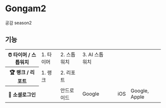 # Gongam2
공감 season2
## 기능
<table>
  <tr>
    <th colspan="3">⏰ 타이머 / 스톱워치</th>
    <td >1. 타이머</td>
    <td>2. 스톱워치</td>
    <td>3. AI 스톱워치</td>
  </tr>
  <tr>
    <th colspan="3">🏆 랭크 / 리포트</th>
    <td>1. 랭크</td>
    <td>2. 리포트</td>
  </tr>
  <tr>
    <th colspan="3">🔑 소셜로그인</th>
    <td>
      <td>안드로이드</td>
      <td>Google</td>
    </td>
    <td>
      <td>iOS</td>
      <td>Google, Apple</td>
    </td>
  </tr>
</table>

